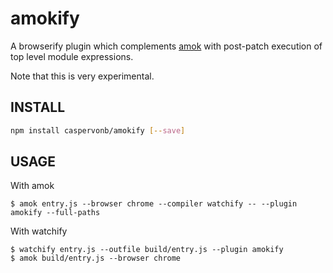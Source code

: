 # amokify
A browserify plugin which complements [amok](http://amokjs.com) with
post-patch execution of top level module expressions.

Note that this is very experimental.

## INSTALL
```sh
npm install caspervonb/amokify [--save]
```

## USAGE
With amok

```
$ amok entry.js --browser chrome --compiler watchify -- --plugin amokify --full-paths

```

With watchify

```
$ watchify entry.js --outfile build/entry.js --plugin amokify
$ amok build/entry.js --browser chrome
```
